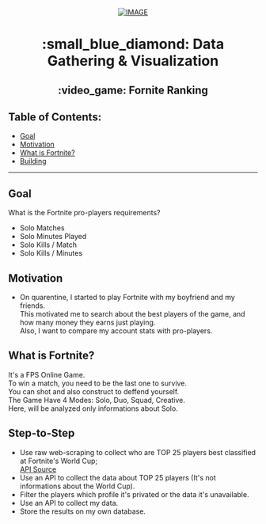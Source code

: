 <p align="center"><a href="https://imgbb.com/"><img src="https://i.ibb.co/L0C0q84/IMAGE.jpg" alt="IMAGE" border="0"></a></a></p>
<h1 align="center">:small_blue_diamond: Data Gathering & Visualization</h>
<h2 align="center">:video_game: Fornite Ranking</h>

## Table of Contents:

- [Goal](#goal)
- [Motivation](#motivation)
- [What is Fortnite?](#Fortnite?)
- [Building](#building)
---

## Goal
What is the Fortnite pro-players requirements? 
- Solo Matches
- Solo Minutes Played
- Solo Kills / Match
- Solo Kills / Minutes


## Motivation
- On quarentine, I started to play Fortnite with my boyfriend and my friends.<br>
This motivated me to search about the best players of the game, and how many money they earns just playing.<br>
Also, I want to compare my account stats with pro-players.<br>

## What is Fortnite?
It's a FPS Online Game.<br> 
To win a match, you need to be the last one to survive.<br>
You can shot and also construct to deffend yourself.<br>
The Game Have 4 Modes: Solo, Duo, Squad, Creative.<br> 
Here, will be analyzed only informations about Solo.

## Step-to-Step

- Use raw web-scraping to collect who are TOP 25 players best classified at Fortnite's World Cup;<br>
<a href="https://dash.fortnite-api.com/">API Source <br></a>
- Use an API to collect the data about TOP 25 players (It's not informations about the World Cup).<br>
- Filter the players which profile it's privated or the data it's unavailable.<br>
- Use an API to collect my data.<br>
- Store the results on my own database.<br>
